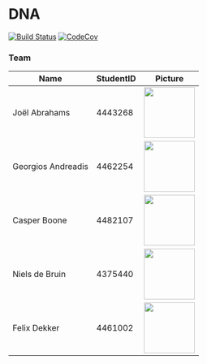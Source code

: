 # DNA
[![Build Status](https://travis-ci.com/nielsdebruin/dna.svg?token=MPR2aq1yzRi2MdAzgtdk&branch=master)](https://travis-ci.com/nielsdebruin/dna)
[![CodeCov](https://codecov.io/gh/nielsdebruin/dna/branch/master/graph/badge.svg?token=iCcqwI3I98)](https://codecov.io/gh/nielsdebruin/dna)

### Team
| Name               | StudentID | Picture |
|--------------------|-----------|---------|
| Joël Abrahams      | 4443268   | <img src="https://scontent-ams3-1.xx.fbcdn.net/v/t1.0-9/1453262_4661677557548_4145955342984378850_n.jpg?oh=6f93338e5bb4fceee1c4d08831c0d28c&oe=59897D72" height="100" /> |
| Georgios Andreadis | 4462254   | <img src="https://avatars3.githubusercontent.com/u/5272244?v=3&s=460" height="100" /> |
| Casper Boone       | 4482107   | <img src="https://pbs.twimg.com/profile_images/860244689773092864/NpLUw-c_.jpg" height="100" /> |
| Niels de Bruin     | 4375440   | <img src="http://i.imgur.com/ED7Zc1j.png" height="100" /> |
| Felix Dekker       | 4461002   | <img src="http://i.imgur.com/jLduqqW.png" height="100" /> |

